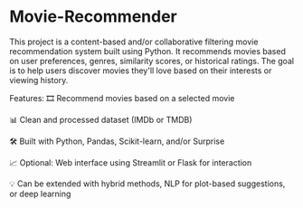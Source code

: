 # Movie-Recommender
This project is a content-based and/or collaborative filtering movie recommendation system built using Python. It recommends movies based on user preferences, genres, similarity scores, or historical ratings. The goal is to help users discover movies they'll love based on their interests or viewing history.

Features:
🎞️ Recommend movies based on a selected movie

📊 Clean and processed dataset (IMDb or TMDB)

🛠️ Built with Python, Pandas, Scikit-learn, and/or Surprise

📈 Optional: Web interface using Streamlit or Flask for interaction

💡 Can be extended with hybrid methods, NLP for plot-based suggestions, or deep learning
